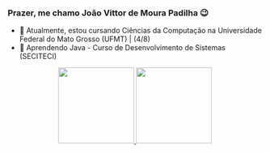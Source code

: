 ### Prazer, me chamo João Vittor de Moura Padilha 😉

- 🔭 Atualmente, estou cursando Ciências da Computação na Universidade Federal do Mato Grosso (UFMT) | (4/8)
- 🌱 Aprendendo Java - Curso de Desenvolvimento de Sistemas (SECITECI)

<div align="center">
  <a href="https://github.com/JVittorMP">
    <img height="150em" src="https://github-readme-stats-jv.vercel.app/api?username=JVittorMP&count_private=true&include_all_commits=true&show_icons=true&theme=dracula&hide_border=false&show_owner=true"/>
    <img height="150em" src="https://github-readme-stats-jv.vercel.app/api/top-langs/?username=JVittorMP&theme=dracula&hide_border=false&&layout=compact"/>
  </a>
</div>
